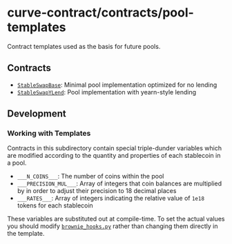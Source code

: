 # curve-contract/contracts/pool-templates

Contract templates used as the basis for future pools.

## Contracts

* [`StableSwapBase`](StableSwapBase.vy): Minimal pool implementation optimized for no lending
* [`StableSwapYLend`](StableSwapYLend.vy): Pool implementation with yearn-style lending

## Development

### Working with Templates

Contracts in this subdirectory contain special triple-dunder variables which are modified according to the quantity and properties of each stablecoin in a pool.

* `___N_COINS___`: The number of coins within the pool
* `___PRECISION_MUL___`: Array of integers that coin balances are multiplied by in order to adjust their precision to 18 decimal places
* `___RATES___`: Array of integers indicating the relative value of `1e18` tokens for each stablecoin

These variables are substituted out at compile-time. To set the actual values you should modify [`brownie_hooks.py`](../../brownie_hooks.py) rather than changing them directly in the template.
